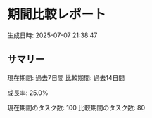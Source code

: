 # 期間比較レポート

生成日時: 2025-07-07 21:38:47

## サマリー

現在期間: 過去7日間
比較期間: 過去14日間

成長率: 25.0%

現在期間のタスク数: 100
比較期間のタスク数: 80
